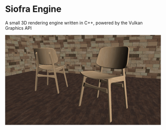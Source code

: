 # Siofra Engine

A small 3D rendering engine written in C++, powered by the Vulkan Graphics API

![Test Scene Image](./documentation/attachments/test_scene.png)